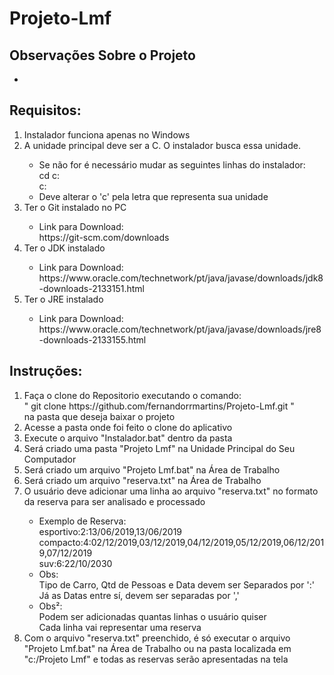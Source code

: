 # Projeto-Lmf

<h2>Observações Sobre o Projeto</h2>
<ul>
	<li></li>
</ul>

<h2>Requisitos:</h2>
<ol>
	<li>Instalador funciona apenas no Windows</li>
	<li>A unidade principal deve ser a C. O instalador busca essa unidade.</li>
	<ul>
		<li>Se não for é necessário mudar as seguintes linhas do instalador:</li>
		cd c:<br>
		c:<br>
		<li>Deve alterar o 'c' pela letra que representa sua unidade</li>
	</ul>
	<li>Ter o Git instalado no PC</li>
	<ul>
		<li>Link para Download:</br>
		https://git-scm.com/downloads</li>
	</ul>
	<li>Ter o JDK instalado</li>
	<ul>
		<li>Link para Download:</br>
		https://www.oracle.com/technetwork/pt/java/javase/downloads/jdk8-downloads-2133151.html</li>
	</ul>
	<li>Ter o JRE instalado</li>
	<ul>
		<li>Link para Download:</br>
		https://www.oracle.com/technetwork/pt/java/javase/downloads/jre8-downloads-2133155.html</li>
	</ul>
</ol>

<h2>Instruções:</h2>
<ol>
	<li>Faça o clone do Repositorio executando o comando:</br>
	" git clone https://github.com/fernandorrmartins/Projeto-Lmf.git "</br>
	na pasta que deseja baixar o projeto</li>
	<li>Acesse a pasta onde foi feito o clone do aplicativo</li>
	<li>Execute o arquivo "Instalador.bat" dentro da pasta</li>
	<li>Será criado uma pasta "Projeto Lmf" na Unidade Principal do Seu Computador</li>
	<li>Será criado um arquivo "Projeto Lmf.bat" na Área de Trabalho</li>
	<li>Será criado um arquivo "reserva.txt" na Área de Trabalho</li>
	<li>O usuário deve adicionar uma linha ao arquivo "reserva.txt" no formato da reserva para ser analisado e processado</li>
	<ul>
		<li>Exemplo de Reserva:</li>
		esportivo:2:13/06/2019,13/06/2019</br>
		compacto:4:02/12/2019,03/12/2019,04/12/2019,05/12/2019,06/12/2019,07/12/2019</br>
		suv:6:22/10/2030
		<li>Obs:</li>
		Tipo de Carro, Qtd de Pessoas e Data devem ser Separados por ':'</br>
		Já as Datas entre sí, devem ser separadas por ','
		<li>Obs²:</li>
		Podem ser adicionadas quantas linhas o usuário quiser<br>
		Cada linha vai representar uma reserva
	</ul>
	<li>Com o arquivo "reserva.txt" preenchido, é só executar o arquivo "Projeto Lmf.bat" na Área de Trabalho ou na pasta localizada em "c:/Projeto Lmf" e todas as reservas serão apresentadas na tela</li>
</ol>